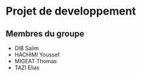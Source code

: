 # Projet de developpement

## Membres du groupe

- DIB Salim
- HACHIMI Youssef
- MIGEAT Thomas
- TAZI Elias